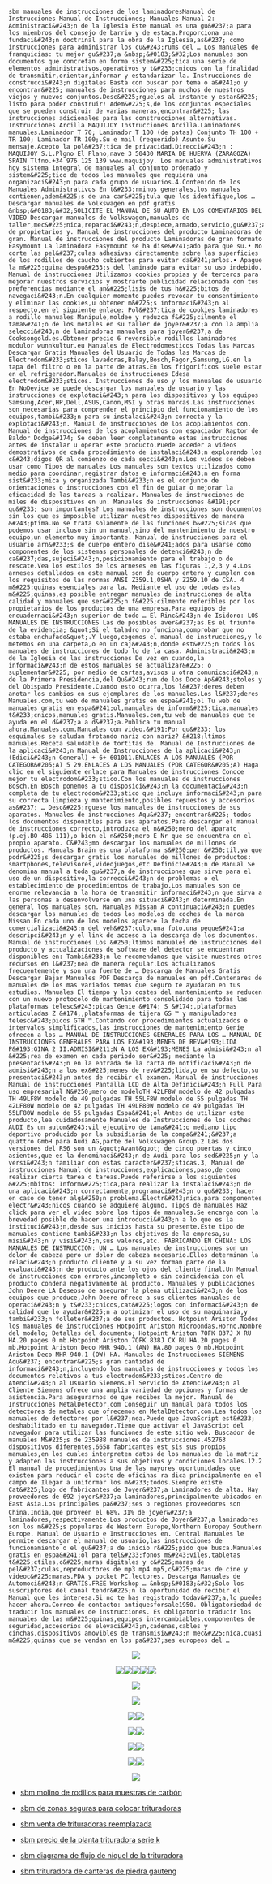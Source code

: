 
```
sbm manuales de instrucciones de los laminadoresManual de Instrucciones Manual de Instrucciones; Manuales Manual 2: Administraci&#243;n de la Iglesia Este manual es una gu&#237;a para los miembros del consejo de barrio y de estaca.Proporciona una fundaci&#243;n doctrinal para la obra de la Iglesia,as&#237; como instrucciones para administrar los cu&#243;rums del … Los manuales de franquicias: tu mejor gu&#237;a &nbsp;&#0183;&#32;Los manuales son documentos que concretan en forma sistem&#225;tica una serie de elementos administrativos,operativos y t&#233;cnicos con la finalidad de transmitir,orientar,informar y estandarizar la. Instrucciones de construcci&#243;n digitales Basta con buscar por tema o a&#241;o y encontrar&#225; manuales de instrucciones para muchos de nuestros viejos y nuevos conjuntos.Desc&#225;rguelos al instante y estar&#225; listo para poder construir! Adem&#225;s,de los conjuntos especiales que se pueden construir de varias maneras,encontrar&#225; las instrucciones adicionales para las construcciones alternativas. Instrucciones Arcilla MAQUIJOY Instrucciones Arcilla.Laminadores manuales.Laminador T 70; Laminador T 100 (de patas) Conjunto TH 100 + TR 100; Laminador TR 100;.Su e mail (requerido) Asunto.Su mensaje.Acepto la pol&#237;tica de privacidad.Direcci&#243;n : MAQUIJOY S.L.Plgno El Plano,nave 3 50430 MARIA DE HUERVA (ZARAGOZA) SPAIN Tlfno.+34 976 125 139 www.maquijoy. Los manuales administrativos hoy sistema integral de manuales al conjunto ordenado y sistem&#225;tico de todos los manuales que requiera una organizaci&#243;n para cada grupo de usuarios.4.Contenido de los Manuales Administrativos En t&#233;rminos generales,los manuales contienen,adem&#225;s de una car&#225;tula que los identifique,los … Descargar manuales de Volkswagen en pdf gratis &nbsp;&#0183;&#32;SOLICITE EL MANUAL DE SU AUTO EN LOS COMENTARIOS DEL VIDEO Descargar manuales de Volkswagen,manuales de taller,mec&#225;nica,reparaci&#243;n,despiece,armado,servicio,gu&#237;as de propietarios y. Manual de instrucciones del producto Laminadoras de gran. Manual de instrucciones del producto Laminadoras de gran formato Easymount La laminadora Easymount se ha dise&#241;ado para que su.• No corte las pel&#237;culas adhesivas directamente sobre las superficies de los rodillos de caucho cubiertos para evitar da&#241;arlos.• Apague la m&#225;quina despu&#233;s del laminado para evitar su uso indebido. Manual de instrucciones Utilizamos cookies propias y de terceros para mejorar nuestros servicios y mostrarte publicidad relacionada con tus preferencias mediante el an&#225;lisis de tus h&#225;bitos de navegaci&#243;n.En cualquier momento puedes revocar tu consentimiento y eliminar las cookies,u obtener m&#225;s informaci&#243;n al respecto,en el siguiente enlace: Pol&#237;tica de cookies laminadores a rodillo manuales Manipule,moldee y reduzca f&#225;cilmente el tama&#241;o de los metales en su taller de joyer&#237;a con la amplia selecci&#243;n de laminadoras manuales para joyer&#237;a de Cooksongold.es.Obtener precio 6 reversible rodillos laminadores modulor wunnkultur.eu Manuales de Electrodomesticos Todas las Marcas Descargar Gratis Manuales del Usuario de Todas las Marcas de Electrodom&#233;sticos lavadoras,Balay,Bosch,Fagor,Samsung,LG.en la tapa del filtro o en la parte de atras.En los frigorificos suele estar en el refrigerador.Manuales de instrucciones Edesa electrodom&#233;sticos. Instrucciones de uso y los manuales de usuario En NoDevice se puede descargar los manuales de usuario y las instrucciones de explotaci&#243;n para los dispositivos y los equipos Samsung,Acer,HP,Dell,ASUS,Canon,MSI y otras marcas.Las instrucciones son necesarias para comprender el principio del funcionamiento de los equipos,tambi&#233;n para su instalaci&#243;n correcta y la explotaci&#243;n. Manual de instrucciones de los acoplamientos con. Manual de instrucciones de los acoplamientos con espaciador Raptor de Baldor Dodge&#174; Se deben leer completamente estas instrucciones antes de instalar u operar este producto.Puede acceder a videos demostrativos de cada procedimiento de instalaci&#243;n explorando los c&#243;digos QR al comienzo de cada secci&#243;n.Los videos se deben usar como Tipos de manuales Los manuales son textos utilizados como medio para coordinar,registrar datos e informaci&#243;n en forma sist&#233;mica y organizada.Tambi&#233;n es el conjunto de orientaciones o instrucciones con el fin de guiar o mejorar la eficacidad de las tareas a realizar. Manuales de instrucciones de miles de dispositivos en un. Manuales de instrucciones &#191;por qu&#233; son importantes? Los manuales de instrucciones son documentos sin los que es imposible utilizar nuestros dispositivos de manera &#243;ptima.No se trata solamente de las funciones b&#225;sicas que podemos usar incluso sin un manual,sino del mantenimiento de nuestro equipo,un elemento muy importante. Manual de instrucciones para el usuario arn&#233;s de cuerpo entero dise&#241;ados para usarse como componentes de los sistemas personales de detenci&#243;n de ca&#237;das,sujeci&#243;n,posicionamiento para el trabajo o de rescate.Vea los estilos de los arneses en las figuras 1,2,3 y 4.Los arneses detallados en este manual son de cuerpo entero y cumplen con los requisitos de las normas ANSI Z359.1,OSHA y Z259.10 de CSA. 4 m&#225;quinas esenciales para la. Mediante el uso de todas estas m&#225;quinas,es posible entregar manuales de instrucciones de alta calidad y manuales que ser&#225;n f&#225;cilmente referibles por los propietarios de los productos de una empresa.Para equipos de encuadernaci&#243;n superior de todo … El Rinc&#243;n de Isidoro: LOS MANUALES DE INSTRUCCIONES Las de posibles aver&#237;as.Es el triunfo de la evidencia; &quot;Si el taladro no funciona,comprobar que no estaba enchufado&quot;.Y luego,cogemos el manual de instrucciones,y lo metemos en una carpeta,o en un caj&#243;n,donde est&#225;n todos los manuales de instrucciones de todo lo de la casa. Administraci&#243;n de la Iglesia de las instrucciones De vez en cuando,la informaci&#243;n de estos manuales se actualizar&#225; o suplementar&#225; por medio de cartas,avisos u otra comunicaci&#243;n de la Primera Presidencia,del Qu&#243;rum de los Doce Ap&#243;stoles y del Obispado Presidente.Cuando esto ocurra,los l&#237;deres deben anotar los cambios en sus ejemplares de los manuales.Los l&#237;deres Manuales.com,tu web de manuales gratis en espa&#241;ol Tu web de manuales gratis en espa&#241;ol,manuales de inform&#225;tica,manuales t&#233;cnicos,manuales gratis.Manuales.com,tu web de manuales que te ayuda en el d&#237;a a d&#237;a.Publica tu manual ahora.Manuales.com.Manuales con video.&#191;Por qu&#233; los esquimales se saludan frotando nariz con nariz? &#218;ltimos manuales.Receta saludable de tortitas de. Manual de Instrucciones de la aplicaci&#243;n Manual de Instrucciones de la aplicaci&#243;n (Edici&#243;n General) + 6+ 601011.ENLACES A LOS MANUALES (POR CATEGOR&#205;A) 5 29.ENLACES A LOS MANUALES (POR CATEGOR&#205;A) Haga clic en el siguiente enlace para Manuales de instrucciones Conoce mejor tu electrodom&#233;stico.Con los manuales de instrucciones Bosch.En Bosch ponemos a tu disposici&#243;n la documentaci&#243;n completa de tu electrodom&#233;stico que incluye informaci&#243;n para su correcta limpieza y mantenimiento,posibles repuestos y accesorios as&#237; … Desc&#225;rguese los manuales de instrucciones de sus aparatos. Manuales de instrucciones Aqu&#237; encontrar&#225; todos los documentos disponibles para sus aparatos.Para descargar el manual de instrucciones correcto,introduzca el n&#250;mero del aparato (p.ej.BO 486 111),o bien el n&#250;mero E Nr que se encuentra en el propio aparato. C&#243;mo descargar los manuales de millones de productos. Manuals Brain es una plataforma s&#250;per &#250;til,ya que podr&#225;s descargar gratis los manuales de millones de productos: smartphones,televisores,videojuegos,etc Definici&#243;n de Manual Se denomina manual a toda gu&#237;a de instrucciones que sirve para el uso de un dispositivo,la correcci&#243;n de problemas o el establecimiento de procedimientos de trabajo.Los manuales son de enorme relevancia a la hora de transmitir informaci&#243;n que sirva a las personas a desenvolverse en una situaci&#243;n determinada.En general los manuales son. Manuales Nissan A continuaci&#243;n puedes descargar los manuales de todos los modelos de coches de la marca Nissan.En cada uno de los modelos aparece la fecha de comercializaci&#243;n del veh&#237;culo,una foto,una peque&#241;a descripci&#243;n y el link de acceso a la descarga de los documentos. Manual de instrucciones Los &#250;ltimos manuales de instrucciones del producto y actualizaciones de software del detector se encuentran disponibles en: Tambi&#233;n le recomendamos que visite nuestros otros recursos en l&#237;nea de manera regular.Los actualizamos frecuentemente y son una fuente de … Descarga de Manuales Gratis Descargar Bajar Manuales PDF Descarga de manuales en pdf.Centenares de manuales de los mas variados temas que seguro te ayudaran en tus estudios. Manuales El tiempo y los costes del mantenimiento se reducen con un nuevo protocolo de mantenimiento consolidado para todas las plataformas telesc&#243;picas Genie &#174; S &#174;,plataformas articuladas Z &#174;,plataformas de tijera GS ™ y manipuladores telesc&#243;picos GTH ™.Contando con procedimientos actualizados e intervalos simplificados,las instrucciones de mantenimiento Genie ofrecen a los … MANUAL DE INSTRUCCIONES GENERALES PARA LOS … MANUAL DE INSTRUCCIONES GENERALES PARA LOS EX&#193;MENES DE REV&#193;LIDA P&#193;GINA 2 II.ADMISI&#211;N A LOS EX&#193;MENES La admisi&#243;n al &#225;rea de examen en cada periodo ser&#225; mediante la presentaci&#243;n en la entrada de la carta de notificaci&#243;n de admisi&#243;n a los ex&#225;menes de rev&#225;lida,o en su defecto,su presentaci&#243;n antes de recibir el examen. Manual de instrucciones Manual de instrucciones Pantalla LCD de Alta Definici&#243;n Full Para uso empresarial N&#250;mero de modeloTH 42LF8W modelo de 42 pulgadas TH 49LF8W modelo de 49 pulgadas TH 55LF8W modelo de 55 pulgadas TH 42LF80W modelo de 42 pulgadas TH 49LF80W modelo de 49 pulgadas TH 55LF80W modelo de 55 pulgadas Espa&#241;ol Antes de utilizar este producto,lea cuidadosamente Manuales de Instrucciones de los coches AUDI Es un autom&#243;vil ejecutivo de tama&#241;o mediano tipo deportivo producido por la subsidiaria de la compa&#241;&#237;a quattro GmbH para Audi AG,parte del Volkswagen Group.2 Las dos versiones del RS6 son un &quot;Avant&quot; de cinco puertas y cinco asientos,que es la denominaci&#243;n de Audi para los sed&#225;n y la versi&#243;n familiar con estas caracter&#237;sticas.3, Manual de instrucciones Manual de instrucciones,explicaciones,paso,de como realizar cierta tarea o tareas.Puede referirse a los siguientes &#225;mbitos: Inform&#225;tica,para realizar la instalaci&#243;n de una aplicaci&#243;n correctamente,programaci&#243;n o qu&#233; hacer en caso de tener alg&#250;n problema.Electr&#243;nica,para componentes electr&#243;nicos cuando se adquiere alguno. Tipos de manuales Haz click para ver el video sobre los tipos de manuales.Se encarga con la brevedad posible de hacer una introducci&#243;n a lo que es la instituci&#243;n,desde sus inicios hasta su presente.Este tipo de manuales contiene tambi&#233;n los objetivos de la empresa,su misi&#243;n y visi&#243;n,sus valores,etc. FABRICANDO EN CHINA: LOS MANUALES DE INSTRUCCION: UN … Los manuales de instrucciones son un dolor de cabeza pero un dolor de cabeza necesario.Ellos determinan la relaci&#243;n producto cliente y a su vez forman parte de la evaluaci&#243;n de producto ante los ojos del cliente final.Un Manual de instrucciones con errores,incompleto o sin coincidencia con el producto condena negativamente al producto. Manuales y publicaciones John Deere LA Deseoso de asegurar la plena utilizaci&#243;n de los equipos que produce,John Deere ofrece a sus clientes manuales de operaci&#243;n y t&#233;cnicos,cat&#225;logos con informaci&#243;n de calidad que lo ayudar&#225;n a optimizar el uso de su maquinaria,y tambi&#233;n folleter&#237;a de sus productos. Hotpoint Ariston Todos los manuales de instrucciones Hotpoint Ariston Microondas.Horno.Nombre del modelo; Detalles del documento; Hotpoint Ariston 7OFK 837J X RU HA.20 pages 0 mb.Hotpoint Ariston 7OFK 838J CX RU HA.20 pages 0 mb.Hotpoint Ariston Deco MHR 940.1 (AN) HA.80 pages 0 mb.Hotpoint Ariston Deco MHR 940.1 (OW) HA. Manuales de Instrucciones SIEMENS Aqu&#237; encontrar&#225;s gran cantidad de informaci&#243;n,incluyendo los manuales de instrucciones y todos los documentos relativos a tus electrodom&#233;sticos.Centro de Atenci&#243;n al Usuario Siemens.El Servicio de Atenci&#243;n al Cliente Siemens ofrece una amplia variedad de opciones y formas de asistencia.Para asegurarnos de que recibes la mejor. Manual de Instrucciones MetalDetector.com Conseguir un manual para todos los detectores de metales que ofrecemos en MetalDetector.com.Lea todos los manuales de detectores por l&#237;nea.Puede que JavaScript est&#233; deshabilitado en tu navegador.Tiene que activar el JavaScript del navegador para utilizar las funciones de este sitio web. Buscador de manuales M&#225;s de 235988 manuales de instrucciones.452763 dispositivos diferentes.6658 fabricantes est sis sus propios manuales,en los cuales interpreten datos de los manuales de la matriz y adapten las instrucciones a sus objetivos y condiciones locales.12.2 El manual de procedimientos Una de las mayores oportunidades que existen para reducir el costo de oficinas ra dica principalmente en el campo de Ilegar a uniformar los m&#233;todos.Siempre existe Cat&#225;logo de fabricantes de Joyer&#237;a Laminadores de alta. Hay proveedores de 692 joyer&#237;a laminadores,principalmente ubicados en East Asia.Los principales pa&#237;ses o regiones proveedores son China,India,que proveen el 68%，31% de joyer&#237;a laminadores,respectivamente.Los productos de Joyer&#237;a laminadores son los m&#225;s populares de Western Europe,Northern Europey Southern Europe. Manual de Usuario e Instrucciones en. Central Manuales le permite descargar el manual de usuario,las instrucciones de funcionamiento o el gu&#237;a de inicio r&#225;pido que busca.Manuales gratis en espa&#241;ol para tel&#233;fonos m&#243;viles,tabletas t&#225;ctiles,c&#225;maras digitales y c&#225;maras de pel&#237;culas,reproductores de mp3 mp4 mp5,c&#225;maras de cine y videoc&#225;maras,PDA y pocket PC,lectores. Descarga Manuales de Automoci&#243;n GRATIS.FREE Workshop … &nbsp;&#0183;&#32;Solo los suscriptores del canal tendr&#225;n la oportunidad de recibir el Manual que les interesa.Si no te has registrado todav&#237;a,lo puedes hacer ahora.Correo de contacto: antiquesforsale1950. Obligatoriedad de traducir los manuales de instrucciones. Es obligatorio traducir los manuales de las m&#225;quinas,equipos intercambiables,componentes de seguridad,accesorios de elevaci&#243;n,cadenas,cables y cinchas,dispositivos amovibles de transmisi&#243;n mec&#225;nica,cuasi m&#225;quinas que se vendan en los pa&#237;ses europeos del … 
```

<div align="center">

<a href="https://es-crusher.shibang-china.com/github&k=sbm+manuales+de+instrucciones+de+los+laminadores"><img src="https://static.shibang-china.com/es/crusher/logo.jpg"></a>

<a href="https://es-crusher.shibang-china.com/github&k=sbm+manuales+de+instrucciones+de+los+laminadores"><img src="https://static.shibang-china.com/es/crusher/index.jpg"></a><a href="https://es-crusher.shibang-china.com/material.htmlgithub&k=sbm+manuales+de+instrucciones+de+los+laminadores"><img src="https://static.shibang-china.com/es/crusher/material.jpg"></a><a href="https://es-crusher.shibang-china.com/application.htmlgithub&k=sbm+manuales+de+instrucciones+de+los+laminadores"><img src="https://static.shibang-china.com/es/crusher/application.jpg"></a><a href="https://es-crusher.shibang-china.com/aboutus.htmlgithub&k=sbm+manuales+de+instrucciones+de+los+laminadores"><img src="https://static.shibang-china.com/es/crusher/aboutus.jpg"></a><a href="https://es-crusher.shibang-china.com/contact.htmlgithub&k=sbm+manuales+de+instrucciones+de+los+laminadores"><img src="https://static.shibang-china.com/es/crusher/contact.jpg"></a>

<a href="https://es-crusher.shibang-china.com/github&k=sbm+manuales+de+instrucciones+de+los+laminadores"><img src="https://static.shibang-china.com/es/crusher/banner.jpg"></a>

<a href="https://swt.shibang-china.com/github&k=sbm+manuales+de+instrucciones+de+los+laminadores"><img src="https://static.shibang-china.com/es/crusher/text.jpg"></a>

<a href="https://swt.shibang-china.com/github&k=sbm+manuales+de+instrucciones+de+los+laminadores"><img src="https://static.shibang-china.com/es/crusher/chat.jpg"></a><a href="https://es-crusher.shibang-china.com/contact.htmlgithub&k=sbm+manuales+de+instrucciones+de+los+laminadores"><img src="https://static.shibang-china.com/es/crusher/message.jpg"></a>

<a href="https://es-crusher.shibang-china.com/products/pe.htmlgithub&k=sbm+manuales+de+instrucciones+de+los+laminadores"><img src="https://static.shibang-china.com/es/crusher/pe.jpg"></a><a href="https://es-crusher.shibang-china.com/products/pf.htmlgithub&k=sbm+manuales+de+instrucciones+de+los+laminadores"><img src="https://static.shibang-china.com/es/crusher/pf.jpg"></a>

<a href="https://es-crusher.shibang-china.com/products/hpt.htmlgithub&k=sbm+manuales+de+instrucciones+de+los+laminadores"><img src="https://static.shibang-china.com/es/crusher/hpt.jpg"></a><a href="https://es-crusher.shibang-china.com/products/vsi.htmlgithub&k=sbm+manuales+de+instrucciones+de+los+laminadores"><img src="https://static.shibang-china.com/es/crusher/vsi.jpg"></a>

<a href="https://es-crusher.shibang-china.com/products/klv.htmlgithub&k=sbm+manuales+de+instrucciones+de+los+laminadores"><img src="https://static.shibang-china.com/es/crusher/klv.jpg"></a><a href="https://es-crusher.shibang-china.com/products/portable.htmlgithub&k=sbm+manuales+de+instrucciones+de+los+laminadores"><img src="https://static.shibang-china.com/es/crusher/portable.jpg"></a>

<a href="https://swt.shibang-china.com/github&k=sbm+manuales+de+instrucciones+de+los+laminadores"><img src="https://static.shibang-china.com/es/crusher/case.jpg"></a>

</div>


* [sbm molino de rodillos para muestras de carbón](sbm%20molino%20de%20rodillos%20para%20muestras%20de%20carb%C3%B3n.md)

* [sbm de zonas seguras para colocar trituradoras](sbm%20de%20zonas%20seguras%20para%20colocar%20trituradoras.md)

* [sbm venta de trituradoras reemplazada](sbm%20venta%20de%20trituradoras%20reemplazada.md)

* [sbm precio de la planta trituradora serie k](sbm%20precio%20de%20la%20planta%20trituradora%20serie%20k.md)

* [sbm diagrama de flujo de níquel de la trituradora](sbm%20diagrama%20de%20flujo%20de%20n%C3%ADquel%20de%20la%20trituradora.md)

* [sbm trituradora de canteras de piedra gauteng](sbm%20trituradora%20de%20canteras%20de%20piedra%20gauteng.md)